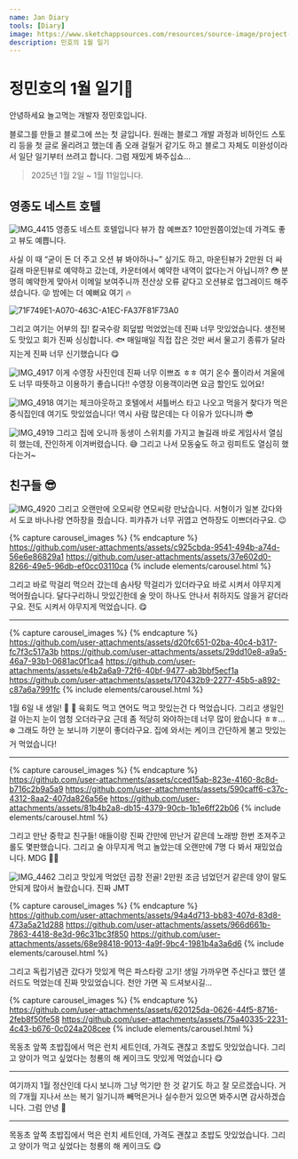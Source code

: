 ```yaml
---
name: Jan Diary
tools: [Diary]
image: https://www.sketchappsources.com/resources/source-image/project-neon-groove-music-ui.png
description: 민호의 1월 일기
---
```


# 정민호의 1월 일기🚗 
안녕하세요 놀고먹는 개발자 정민호입니다. 

블로그를 만들고 블로그에 쓰는 첫 글입니다. 원래는 블로그 개발 과정과 비하인드 스토리 등을 첫 글로 올리려고 했는데 좀 오래 걸릴거 같기도 하고 블로그 자체도 미완성이라서 일단 일기부터 쓰려고 합니다. 그럼 재밌게 봐주십쇼...

>2025년 1월 2일 ~ 1월 11일입니다.

## 영종도 네스트 호텔

![IMG_4415](https://github.com/user-attachments/assets/7e42a7e0-bfc3-482e-801d-2ff39742ec7a)
영종도 네스트 호텔입니다 뷰가 참 예쁘죠? 10만원쯤이었는데 가격도 좋고 뷰도 예쁩니다. 

사실 이 때 “굳이 돈 더 주고 오션 뷰 봐야하나~” 싶기도 하고, 마운틴뷰가 2만원 더 싸길래 마운틴뷰로 예약하고 갔는데, 카운터에서 예약한 내역이 없다는거 아닙니까? 😳 분명히 예약한게 맞아서 이메일 보여주니까 전산상 오류 같다고 오션뷰로 업그레이드 해주셨습니다. 😜 밤에는 더 예뻐요 여기 🔥

![71F749E1-A070-463C-A1EC-FA37F81F73A0](https://github.com/user-attachments/assets/3ea1a29b-61cd-4a45-bf4d-a6a108c9b847)

그리고 여기는 어부의 집! 칼국수랑 회덮밥 먹었었는데 진짜 너무 맛있었습니다. 생전복도 맛있고 회가 진짜 싱싱합니다. 🐟 매일매일 직접 잡은 것만 써서 물고기 종류가 달라지는게 진짜 너무 신기했습니다 😋

![IMG_4917](https://github.com/user-attachments/assets/206b3537-1cd8-4fc6-a8e8-5a7c0d4439a0)
이게 수영장 사진인데 진짜 너무 이쁘죠 ㅎㅎ 여기 온수 풀이라서 겨울에도 너무 따뜻하고 이용하기 좋습니다!! 수영장 이용객이라면 요금 할인도 있어요!

![IMG_4918](https://github.com/user-attachments/assets/d74ab388-b6fa-4d2d-b65d-d0f05dc4e48c)
여기는 체크아웃하고 호텔에서 셔틀버스 타고 나오고 먹을거 찾다가 먹은 중식집인데 여기도 맛있었습니다! 역시 사람 많은데는 다 이유가 있다니까 😎

![IMG_4919](https://github.com/user-attachments/assets/04192809-466e-42fe-a763-423cdad6375c)
그리고 집에 오니까 동생이 스위치를 가지고 놀길래 바로 게임사서 열심히 했는데, 잔인하게 이겨버렸습니다. 😅 그리고 나서 모동숲도 하고 링피트도 열심히 했다는거~

## 친구들 😎

![IMG_4920](https://github.com/user-attachments/assets/c98717ae-0b56-40f5-a69c-95a623276355)
그리고 오랜만에 오모씨랑 연모씨랑 만났습니다. 서형이가 일본 갔다와서 도쿄 바나나랑 연하장을 줬습니다. 피캬츄가 너무 귀엽고 연하장도 이쁘더라구요. 😉

{% capture carousel_images %}
{% endcapture %}
https://github.com/user-attachments/assets/c925cbda-9541-494b-a74d-56e6e86829a1
https://github.com/user-attachments/assets/37e602d0-8266-49e5-96db-ef0cc03110ca
{% include elements/carousel.html %}

그리고 바로 막걸리 먹으러 갔는데 솜사탕 막걸리가 있더라구요 바로 시켜서 야무지게 먹어줬습니다. 달다구리하니 맛있긴한데 술 맛이 하나도 안나서 취하지도 않을거 같더라구요. 전도 시켜서 야무지게 먹었습니다. 😋


---
{% capture carousel_images %}
{% endcapture %}
https://github.com/user-attachments/assets/d20fc651-02ba-40c4-b317-fc7f3c517a3b
https://github.com/user-attachments/assets/29dd10e8-a9a5-46a7-93b1-0681ac0f1ca4
https://github.com/user-attachments/assets/e4b2a6a9-72f6-40bf-9477-ab3bbf5ecf1a
https://github.com/user-attachments/assets/170432b9-2277-45b5-a892-c87a6a7991fc
{% include elements/carousel.html %}

1월 6일 내 생일! 🎂 🥳 육회도 먹고 연어도 먹고 맛있는건 다 먹었습니다. 그리고 생일인걸 아는지 눈이 엄청 오더라구요 근데 좀 적당히 와야하는데 너무 많이 왔습니다 ㅎㅎ… ❄️ 그래도 하얀 눈 보니까 기분이 좋더라구요. 집에 와서는 케이크 간단하게 불고 맛있는거 먹었습니다!

---

{% capture carousel_images %}
{% endcapture %}
https://github.com/user-attachments/assets/cced15ab-823e-4160-8c8d-b716c2b9a5a9
https://github.com/user-attachments/assets/590caff6-c37c-4312-8aa2-407da826a56e
https://github.com/user-attachments/assets/81b4b2a8-db15-4379-90cb-1b1e6ff22b06
{% include elements/carousel.html %}

그리고 만난 중학교 친구들! 애들이랑 진짜 간만에 만난거 같은데 노래방 한번 조져주고 롤도 몇판했습니다. 그리고 술 야무지게 먹고 놀았는데 오랜만에 7명 다 봐서 재밌었습니다. MDG 🤟🏻

![IMG_4462](https://github.com/user-attachments/assets/59ea655b-4375-4d1d-8ad1-41de3caf3ebd)
그리고 맛있게 먹었던 곱창 전골! 2만원 조금 넘었던거 같은데 양이 말도 안되게 많아서 놀랐습니다. 진짜 JMT

{% capture carousel_images %}
{% endcapture %}
https://github.com/user-attachments/assets/94a4d713-bb83-407d-83d8-473a5a21d288
https://github.com/user-attachments/assets/966d661b-7863-4418-8e3d-96c31bc3f850
https://github.com/user-attachments/assets/68e98418-9013-4a9f-9bc4-1981b4a3a6d6
{% include elements/carousel.html %}

그리고 독립기념관 갔다가 맛있게 먹은 파스타랑 고기! 생일 가까우면 주신다고 했던 샐러드도 먹었는데 진짜 맛있었습니다. 천안 가면 꼭 드셔보시길…

{% capture carousel_images %}
{% endcapture %}
https://github.com/user-attachments/assets/620125da-0626-44f5-8716-2feb8f50fe58
https://github.com/user-attachments/assets/75a40335-2231-4c43-b676-0c024a208cee
{% include elements/carousel.html %}

목동초 앞쪽 초밥집에서 먹은 런치 세트인데, 가격도 괜찮고 초밥도 맛있었습니다. 그리고 양이가 먹고 싶었다는 청룡의 해 케이크도 맛있게 먹었습니다 😋

---

여기까지 1월 정산인데 다시 보니까 그냥 먹기만 한 것 같기도 하고 잘 모르겠습니다. 거의 7개월 지나서 쓰는 복기 일기니까 빼먹은거나 실수한거 있으면 봐주시면 감사하겠습니다. 그럼 안녕 🙌

---

목동초 앞쪽 초밥집에서 먹은 런치 세트인데, 가격도 괜찮고 초밥도 맛있었습니다. 그리고 양이가 먹고 싶었다는 청룡의 해 케이크도 😋
